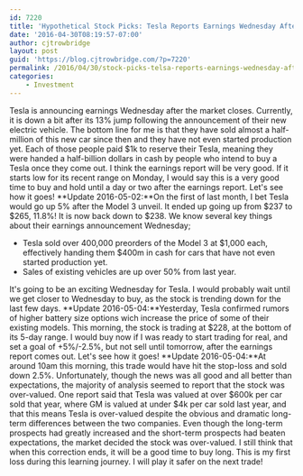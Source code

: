 ```yaml
---
id: 7220
title: 'Hypothetical Stock Picks: Tesla Reports Earnings Wednesday After Close'
date: '2016-04-30T08:19:57-07:00'
author: cjtrowbridge
layout: post
guid: 'https://blog.cjtrowbridge.com/?p=7220'
permalink: /2016/04/30/stock-picks-telsa-reports-earnings-wednesday-after-close/
categories:
    - Investment
---
```


Tesla is announcing earnings Wednesday after the market closes. Currently, it is down a bit after its 13% jump following the announcement of their new electric vehicle. The bottom line for me is that they have sold almost a half-million of this new car since then and they have not even started production yet. Each of those people paid $1k to reserve their Tesla, meaning they were handed a half-billion dollars in cash by people who intend to buy a Tesla once they come out. I think the earnings report will be very good. If it starts low for its recent range on Monday, I would say this is a very good time to buy and hold until a day or two after the earnings report. Let's see how it goes! **Update 2016-05-02:**On the first of last month, I bet Tesla would go up 5% after the Model 3 unveil. It ended up going up from $237 to $265, 11.8%! It is now back down to $238. We know several key things about their earnings announcement Wednesday;

- Tesla sold over 400,000 preorders of the Model 3 at $1,000 each, effectively handing them $400m in cash for cars that have not even started production yet.
- Sales of existing vehicles are up over 50% from last year.

It's going to be an exciting Wednesday for Tesla. I would probably wait until we get closer to Wednesday to buy, as the stock is trending down for the last few days. **Update 2016-05-04:**Yesterday, Tesla confirmed rumors of higher battery size options wich increase the price of some of their existing models. This morning, the stock is trading at $228, at the bottom of its 5-day range. I would buy now if I was ready to start trading for real, and set a goal of +5%/-2.5%, but not sell until tomorrow, after the earnings report comes out. Let's see how it goes! **Update 2016-05-04:**At around 10am this morning, this trade would have hit the stop-loss and sold down 2.5%. Unfortunately, though the news was all good and all better than expectations, the majority of analysis seemed to report that the stock was over-valued. One report said that Tesla was valued at over $600k per car sold that year, where GM is valued at under $4k per car sold last year, and that this means Tesla is over-valued despite the obvious and dramatic long-term differences between the two companies. Even though the long-term prospects had greatly increased and the short-term prospects had beaten expectations, the market decided the stock was over-valued. I still think that when this correction ends, it will be a good time to buy long. This is my first loss during this learning journey. I will play it safer on the next trade!